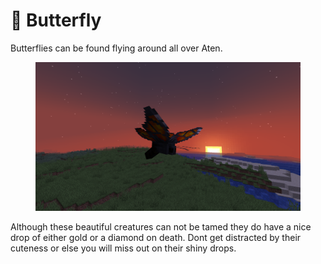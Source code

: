 # 🦋 Butterfly

Butterflies can be found flying around all over Aten.

<figure><img src="../../.gitbook/assets/butterfly.webp" alt=""><figcaption></figcaption></figure>

Although these beautiful creatures can not be tamed they do have a nice drop of either gold or a diamond on death. Dont get distracted by their cuteness or else you will miss out on their shiny drops.
